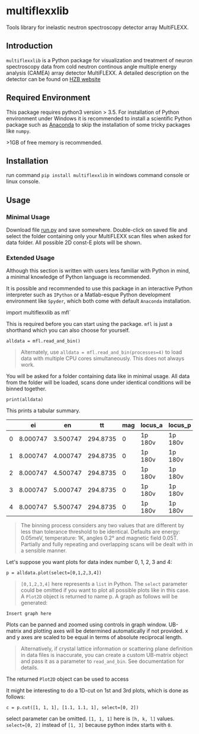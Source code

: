 # multiflexxlib
Tools library for inelastic neutron spectroscopy detector array MultiFLEXX.
## Introduction
`multiflexxlib` is a Python package for visualization and treatment of neuron spectroscopy data from cold neutron continous angle multiple energy analysis (CAMEA) array detector MultiFLEXX. A detailed description on the detector can be found on [HZB website](https://www.helmholtz-berlin.de/forschung/oe/em/transport-phenomena/em-amct-instruments/flex/multiflexx_en.html)

## Required Environment
This package requires python3 version > 3.5. For installation of Python environment under Windows it is recommended to install a scientific Python package such as [Anaconda](https://www.anaconda.com/download/) to skip the installation of some tricky packages like `numpy`.

\>1GB of free memory is recommended.
## Installation
run command `pip install multiflexxlib` in windows command console or linux console.
## Usage
### Minimal Usage
Download file [run.py](https://github.com/yumemi5k/multiflexxlib/blob/master/run.py) and save  somewhere. Double-click on saved file and select the folder containing only your MultiFLEXX scan files when asked for data folder. All possible 2D const-E plots will be shown.
### Extended Usage
Although this section is written with users less familiar with Python in mind, a minimal knowledge of Python language is recommended.

It is possible and recommended to use this package in an interactive Python interpreter such as `IPython` or a Matlab-esque Python development environment like `Spyder`, which both come with default `Anaconda` installation.

import multiflexxlib as mfl`

This is required before you can start using the package. ```mfl``` is just a shorthand which you can also choose for yourself.

`alldata = mfl.read_and_bin()`
>Alternately, use `alldata = mfl.read_and_bin(processes=4)` to load data with multiple CPU cores simultaneously. This does not always work.

You will be asked for a folder containing data like in minimal usage. All data from the folder will be loaded, scans done under identical conditions will be binned together.

`print(alldata)`

This prints a tabular summary.

| |ei|en|tt|mag|locus_a|locus_p|points|
|----|----|----|---|---|----|---|---|
|0|8.000747|3.500747|294.8735|0|1p 180v|1p 180v|3782 pts|
|1|8.000747|4.000747|294.8735|0|1p 180v|1p 180v|3538 pts|
|2|8.000747|4.500747|294.8735|0|1p 180v|1p 180v|3538 pts|
|3|8.000747|5.000747|294.8735|0|1p 180v|1p 180v|3660 pts|
|4|8.000747|5.500747|294.8735|0|1p 180v|1p 180v|3782 pts|

>The binning process considers any two values that are different by less than tolerance threshold to be identical. Defaults are energy: 0.05meV, temperature: 1K, angles 0.2&deg; and magnetic field 0.05T. Partially and fully repeating and overlapping scans will be dealt with in a sensible manner.

Let's suppose you want plots for data index number 0, 1, 2, 3 and 4:

`p = alldata.plot(select=[0,1,2,3,4])`
>`[0,1,2,3,4]` here represents a `list` in Python. The `select` parameter could be omitted if you want to plot all possible plots like in this case. A `Plot2D` object is returned to name p.
A graph as follows will be generated:

`Insert graph here`

Plots can be panned and zoomed using controls in graph window. UB-matrix and plotting axes will be determined automatically if not provided. x and y axes are scaled to be equal in terms of absolute reciprocal length.
>Alternatively, if crystal lattice information or scattering plane definition in data files is inaccurate, you can create a custom UB-matrix object and pass it as a parameter to `read_and_bin`. See documentation for details. 

The returned `Plot2D` object can be used to access 

It might be interesting to do a 1D-cut on 1st and 3rd plots, which is done as follows:

`c = p.cut([1, 1, 1], [1.1, 1.1, 1], select=[0, 2])`

select parameter can be omitted. `[1, 1, 1]` here is `[h, k, l]` values. `select=[0, 2]` instead of `[1, 3]` because python index starts with `0`.

